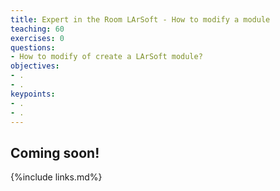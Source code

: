 ```yaml
---
title: Expert in the Room LArSoft - How to modify a module
teaching: 60
exercises: 0
questions:
- How to modify of create a LArSoft module?
objectives:  
- .
- .
keypoints:
- .
- .
---
```


## Coming soon!

{%include links.md%} 
